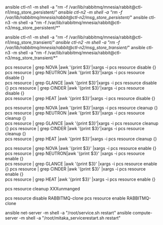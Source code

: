 
ansible  ctl-n1 -m shell -a "rm -f /var/lib/rabbitmq/mnesia/rabbit@ctl-n1/msg_store_persistent/*"
ansible  ctl-n2 -m shell -a "rm -f /var/lib/rabbitmq/mnesia/rabbit@ctl-n2/msg_store_persistent/*"
ansible  ctl-n3 -m shell -a "rm -f /var/lib/rabbitmq/mnesia/rabbit@ctl-n3/msg_store_persistent/*"



ansible   ctl-n1 -m shell -a "rm -f /var/lib/rabbitmq/mnesia/rabbit@ctl-n1/msg_store_transient/*"
ansible   ctl-n2 -m shell -a "rm -f /var/lib/rabbitmq/mnesia/rabbit@ctl-n2/msg_store_transient/*"
ansible   ctl-n3 -m shell -a "rm -f /var/lib/rabbitmq/mnesia/rabbit@ctl-n3/msg_store_transient/*"

pcs resource | grep NOVA    |awk '{print $3}'|xargs -i pcs resource disable {}      
pcs resource | grep NEUTRON |awk '{print $3}'|xargs -i pcs resource disable {}    
pcs resource | grep GLANCE  |awk '{print $3}'|xargs -i pcs resource disable {}
pcs resource | grep CINDER  |awk '{print $3}'|xargs -i pcs resource disable {}      
pcs resource | grep HEAT    |awk '{print $3}'|xargs -i pcs resource disable {}    


pcs resource | grep NOVA     |awk '{print $3}'|xargs -i pcs resource cleanup {}      
pcs resource | grep NEUTRON  |awk '{print $3}'|xargs -i pcs resource cleanup {}    
pcs resource | grep GLANCE   |awk '{print $3}'|xargs -i pcs resource cleanup {}
pcs resource | grep CINDER   |awk '{print $3}'|xargs -i pcs resource cleanup {}      
pcs resource | grep HEAT     |awk '{print $3}'|xargs -i pcs resource cleanup {}    


pcs resource | grep NOVA   |awk '{print $3}'  |xargs -i pcs resource  enable {}      
pcs resource | grep NEUTRON|awk '{print $3}'  |xargs -i pcs resource  enable {}    
pcs resource | grep GLANCE |awk '{print $3}'  |xargs -i pcs resource  enable {}
pcs resource | grep CINDER |awk '{print $3}'  |xargs -i pcs resource  enable {}      
pcs resource | grep HEAT   |awk '{print $3}'  |xargs -i pcs resource  enable {}


pcs resource cleanup XXXunmanged



pcs resource disable RABBITMQ-clone
pcs resource enable RABBITMQ-clone

ansible net-server -m shell -a "/root/service.sh restart"
ansible compute-server -m shell -a "/root/mitaka_servicerestart.sh restart"
